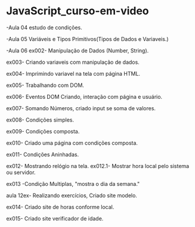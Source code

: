 # JavaScript_curso-em-video
-Aula 04
 estudo de condições.

-Aula 05
 Variáveis e Tipos Primitivos(Tipos de Dados e Variaveis.)

-Aula 06
 ex002- Manipulação de Dados (Number, String).

 ex003- Criando variaveis com manipulação de dados.

 ex004- Imprimindo variavel na tela com página HTML.

 ex005- Trabalhando com DOM.
 
 ex006- Eventos DOM Criando, interação com página e usuário.

 ex007- Somando Números, criado input se soma de valores.

 ex008- Condições simples.

 ex009- Condições composta.

 ex010- Criado uma página com condições composta.

 ex011- Condições Aninhadas.

 ex012- Mostrando relógio na tela.
  ex012.1- Mostrar hora local pelo sistema ou servidor.

 ex013 -Condição Multiplas, "mostra o dia da semana."

aula 12ex- Realizando exercícios, Criado site modelo.

ex014- Criado site de horas conforme local.

ex015- Criado site verificador de idade.

